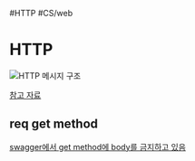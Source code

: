 #HTTP #CS/web
# HTTP

![HTTP 메시지 구조](https://img1.daumcdn.net/thumb/R1280x0/?scode=mtistory2&fname=https%3A%2F%2Fblog.kakaocdn.net%2Fdn%2FmSk2H%2Fbtqx9WRK6pz%2F7I8R1wG4H1iCnV3HCHpib1%2Fimg.png)

[참고 자료](https://ohcodingdiary.tistory.com/5)

## req get method

[swagger에서 get method에 body를 금지하고 있음](https://github.com/cloud-barista/cb-tumblebug/issues/489)
